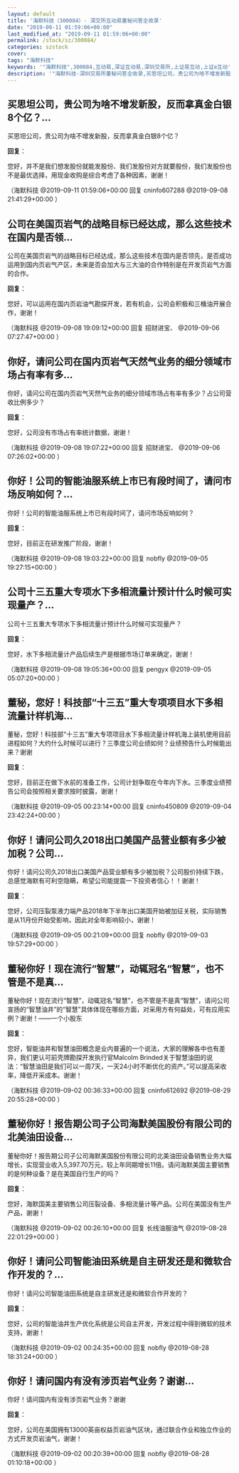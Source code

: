 ```yaml
---
layout: default
title: '海默科技（300084）- 深交所互动易董秘问答全收录'
date: "2019-09-11 01:59:06+00:00"
last_modified_at: "2019-09-11 01:59:06+00:00"
permalink: /stock/sz/300084/
categories: szstock
cover: 
tags: "海默科技"
keywords: '"海默科技",300084,互动易,深证互动易,深圳交易所,上证易互动,上证e互动'
description: '"海默科技-深圳交易所董秘问答全收录,买思坦公司，贵公司为啥不增发新股，反而拿真金白银8个亿？"'
---
```


## 买思坦公司，贵公司为啥不增发新股，反而拿真金白银8个亿？...

买思坦公司，贵公司为啥不增发新股，反而拿真金白银8个亿？

**回复**：

您好，并不是我们想发股份就能发股份、我们发股份对方就要股份，我们发股份也不是最优选择，用现金收购是综合考虑了各种因素，谢谢！ 

（海默科技  @2019-09-11 01:59:06+00:00 回复 cninfo607288  @2019-09-08 21:41:29+00:00 ）

## 公司在美国页岩气的战略目标已经达成，那么这些技术在国内是否领...

公司在美国页岩气的战略目标已经达成，那么这些技术在国内是否领先，是否成功运用到国内页岩气产区，未来是否会加大与三大油的合作特别是在开发页岩气方面的合作。

**回复**：

您好，可以运用在国内页岩油气勘探开发，若有机会，公司会积极和三桶油开展合作，谢谢！ 

（海默科技  @2019-09-08 19:09:12+00:00 回复 招财进宝、  @2019-09-06 07:27:47+00:00 ）

## 你好，请问公司在国内页岩气天然气业务的细分领域市场占有率有多...

你好，请问公司在国内页岩气天然气业务的细分领域市场占有率有多少？占公司营收比例多少？

**回复**：

您好，公司没有市场占有率统计数据，谢谢！ 

（海默科技  @2019-09-08 19:07:22+00:00 回复 招财进宝、  @2019-09-06 07:26:02+00:00 ）

## 你好！公司的智能油服系统上市已有段时间了，请问市场反响如何？...

你好！公司的智能油服系统上市已有段时间了，请问市场反响如何？

**回复**：

您好，目前正在研发推广阶段，谢谢！ 

（海默科技  @2019-09-08 19:03:22+00:00 回复 nobfly  @2019-09-05 19:27:15+00:00 ）

## 公司十三五重大专项水下多相流量计预计什么时候可实现量产？...

公司十三五重大专项水下多相流量计预计什么时候可实现量产？

**回复**：

您好，水下多相流量计产品后续生产是根据市场订单来确定，谢谢！ 

（海默科技  @2019-09-08 19:05:36+00:00 回复 pengyx  @2019-09-05 05:07:20+00:00 ）

## 董秘，您好！科技部“十三五”重大专项项目水下多相流量计样机海...

董秘，您好！科技部“十三五”重大专项项目水下多相流量计样机海上装机使用目前进程如何？大约什么时候可以进行？三季度公司业绩如何？业绩预告什么时候能出来？谢谢

**回复**：

您好，目前正在做下水前的准备工作，公司计划争取在今年内下水。三季度业绩预告公司会按照相关要求按时披露，谢谢！ 

（海默科技  @2019-09-05 00:23:14+00:00 回复 cninfo450809  @2019-09-04 23:42:24+00:00 ）

## 你好！请问公司久2018出口美国产品营业额有多少被加税？公司...

你好！请问公司久2018出口美国产品营业额有多少被加税？公司股价持续下跌，总感觉海默有可利空隐瞒，希望公司能提震一下投资者信心！！谢谢！

**回复**：

您好，公司压裂泵液力端产品2018年下半年出口美国开始被加征关税，实际销售是从11月份开始受影响，因此对全年影响较小，谢谢！ 

（海默科技  @2019-09-05 00:21:09+00:00 回复 nobfly  @2019-09-03 19:57:29+00:00 ）

## 董秘你好！现在流行“智慧”，动辄冠名“智慧”，也不管是不是真...

董秘你好！现在流行“智慧”，动辄冠名“智慧”，也不管是不是真“智慧”，请问公司宣扬的“智慧油井”的“智慧”具体体现在哪些方面，对采用方有何益处，可有应用实例？谢谢！——一个小股东

**回复**：

您好，智能油井和智慧油田概念是业内普遍的一个说法，大家的理解各中也有差异，我们更认可前壳牌勘探开发执行官Malcolm Brinded关于智慧油田的说法：“智慧油田是我们可以一周7天，一天24小时不断优化的资产。”可以提高采收率，降低开采成本。谢谢！ 

（海默科技  @2019-09-02 00:36:33+00:00 回复 cninfo612692  @2019-08-29 20:55:28+00:00 ）

## 董秘你好！报告期公司子公司海默美国股份有限公司的北美油田设备...

董秘你好！报告期公司子公司海默美国股份有限公司的北美油田设备销售业务大幅增长，实现营业收入5,397.70万元，较上年同期增长11倍。请问海默美国主要销售的是何种设备？是在美国自行生产的吗？

**回复**：

您好，海默国美主要销售公司压裂设备、多相流量计等产品。公司在美国没有生产产品，谢谢！ 

（海默科技  @2019-09-02 00:26:10+00:00 回复 长线油服油气  @2019-08-28 22:01:29+00:00 ）

## 你好！请问公司智能油田系统是自主研发还是和微软合作开发的？...

你好！请问公司智能油田系统是自主研发还是和微软合作开发的？

**回复**：

您好，公司的智能油井生产优化系统是公司自主开发，开发过程中得到微软的技术支持，谢谢！ 

（海默科技  @2019-09-02 00:24:35+00:00 回复 nobfly  @2019-08-28 18:31:24+00:00 ）

## 你好！请问国内有没有涉页岩气业务？谢谢...

你好！请问国内有没有涉页岩气业务？谢谢

**回复**：

您好，公司在美国拥有13000英亩权益页岩油气区块，通过联合作业和独立作业的方式开发页岩油气，谢谢！ 

（海默科技  @2019-09-02 00:20:39+00:00 回复 nobfly  @2019-08-28 01:10:18+00:00 ）

